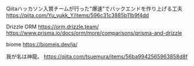Qiitaハッカソン入賞チームが行った"爆速"でバックエンドを作り上げる工夫
https://qiita.com/Yu_yukk_Y/items/596c31c3885b11b9f4dd

Drizzle ORM
https://orm.drizzle.team/
https://www.prisma.io/docs/orm/more/comparisons/prisma-and-drizzle

biome
https://biomejs.dev/ja/

我が名は神龍。
https://qiita.com/tsuemura/items/56ba9942565963858d8f

